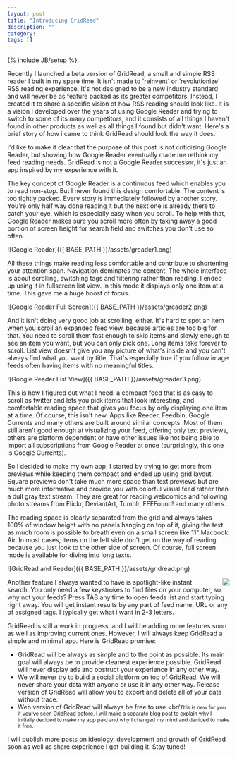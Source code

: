 ```yaml
---
layout: post
title: "Introducing GridRead"
description: ""
category: 
tags: []
---
```

{% include JB/setup %}

Recently I launched a beta version of GridRead, a small and simple RSS reader I built in my spare time. It isn't made to 'reinvent' or 'revolutionize' RSS reading experience. It's not designed to be a new industry standard and will never be as feature packed as its greater competitors. Instead, I created it to share a specific vision of how RSS reading should look like. It is a vision I developed over the years of using Google Reader and trying to switch to some of its many competitors, and it consists of all things I haven't found in other products as well as all things I found but didn't want. Here's a brief story of how i came to think GridRead should look the way it does.

I'd like to make it clear that the purpose of this post is not criticizing Google Reader, but showing how Google Reader eventually made me rethink my feed reading needs. GridRead is not a Google Reader successor, it's just an app inspired by my experience with it.

The key concept of Google Reader is a continuous feed which enables you to read non-stop. But I never found this design comfortable. The content is too tightly packed. Every story is immediately followed by another story. You're only half way done reading it but the next one is already there to catch your eye, which is especially easy when you scroll. To help with that, Google Reader makes sure you scroll more often by taking away a good portion of screen height for search field and switches you don't use so often.

![Google Reader]({{ BASE_PATH }}/assets/greader1.png)

All these things make reading less comfortable and contribute to shortening your attention span. Navigation dominates the content. The whole interface is about scrolling, switching tags and filtering rather than reading. I ended up using it in fullscreen list view. In this mode it displays only one item at a time. This gave me a huge boost of focus.

![Google Reader Full Screen]({{ BASE_PATH }}/assets/greader2.png)

And it isn't doing very good job at scrolling, either. It's hard to spot an item when you scroll an expanded feed view, because articles are too big for that. You need to scroll them fast enough to skip items and slowly enough to see an item you want, but you can only pick one. Long items take forever to scroll. List view doesn't give you any picture of what's inside and you can't always find what you want by title. That's especially true if you follow image feeds often having items with no meaningful titles.

![Google Reader List View]({{ BASE_PATH }}/assets/greader3.png)

This is how I figured out what I need: a compact feed that is as easy to scroll as twitter and lets you pick items that look interesting, and comfortable reading space that gives you focus by only displaying one item at a time.
Of course, this isn't new. Apps like Reeder, Feedbin, Google Currents and many others are built around similar concepts. Most of them still aren't good enough at visualizing your feed, offering only text previews, others are platform dependent or have other issues like not being able to import all subscriptions from Google Reader at once (surprisingly, this one is Google Currents).

So I decided to make my own app. I started by trying to get more from previews while keeping them compact and ended up using grid layout. Square previews don't take much more space than text previews but are much more informative and provide you with colorful visual feed rather than a dull gray text stream. They are great for reading webcomics and following photo streams from Flickr, DeviantArt, Tumblr, FFFFound! and many others.

The reading space is clearly separated from the grid and always takes 100% of window height with no panels hanging on top of it, giving the text as much room is possible to breath even on a small screen like 11" Macbook Air. In most cases, items on the left side don't get on the way of reading because you just look to the other side of screen. Of course, full screen mode is available for diving into long texts.

![GridRead and Reeder]({{ BASE_PATH }}/assets/gridread.png)

<img src="{{ BASE_PATH }}/assets/search.png" style="float: right; margin-left: 20px">

Another feature I always wanted to have is spotlight-like instant search. You only need a few keystrokes to find files on your computer, so why not your feeds? Press TAB any time to open feeds list and start typing right away. You will get instant results by any part of feed name, URL or any of assigned tags. I typically get what i want in 2-3 letters.

GridRead is still a work in progress, and I will be adding more features soon as well as improving current ones. However, I will always keep GridRead a simple and minimal app. Here is GridRead promise:

- GridRead will be always as simple and to the point as possible. Its main goal will always be to provide cleanest experience possible. GridRead will never display ads and obstruct your experience in any other way.
- We will never try to build a social platform on top of GridRead. We will never share your data with anyone or use it in any other way. Release version of GridRead will allow you to export and delete all of your data without trace.
- Web version of GridRead will always be free to use.<br/<small>This is new for you if you've seen GridRead before. I will make a separate blog post to explain why I initially decided to make my app paid and why I changed my mind and decided to make it free.</small>

I will publish more posts on ideology, development and growth of GridRead soon as well as share experience I got building it. Stay tuned!
